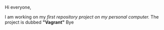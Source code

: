 


Hi everyone,


I am working on my *first repository project on my personal computer.* The project is dubbed **"Vagrant"** Bye 
